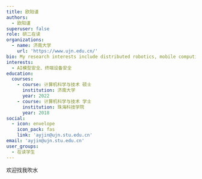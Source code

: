 ```yaml
---
title: 欧阳谨
authors:
  - 欧阳谨
superuser: false
role: 研二在读
organizations:
  - name: 济南大学
    url: 'https://www.ujn.edu.cn/'
bio: My research interests include distributed robotics, mobile computing and programmable matter.
interests:
  - AI模型安全、终端设备安全
education:
  courses:
    - course: 计算机科学与技术 硕士
      institution: 济南大学
      year: 2022
    - course: 计算机科学与技术 学士
      institution: 珠海科技学院
      year: 2018
social:
  - icon: envelope
    icon_pack: fas
    link: 'ayjin@ujn.stu.edu.cn'
email: 'ayjin@ujn.stu.edu.cn'
user_groups:
  - 在读学生
---
```

欢迎找我吹水